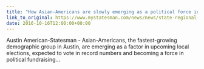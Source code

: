 ```yaml
---
title: "How Asian-Americans are slowly emerging as a political force in Austin"
link_to_original: https://www.mystatesman.com/news/news/state-regional-govt-politics/how-asian-americans-are-slowly-emerging-as-a-polit/nsq8N/)  
date: 2016-10-16T12:00:00+00:00
---
```

  
Austin American-Statesman - Asian-Americans, the fastest-growing demographic group in Austin, are emerging as a factor in upcoming local elections, expected to vote in record numbers and becoming a force in political fundraising...  



